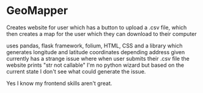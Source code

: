 # GeoMapper
Creates website for user which has a button to upload a .csv file, which then creates a map for the user which they can download to their computer

uses pandas, flask framework, folium, HTML, CSS and a library which generates longitude and latitude coordinates depending address given
currently has a strange issue where when user submits their .csv file the website prints "str not callable"
I'm no python wizard but based on the current state I don't see what could generate the issue.

Yes I know my frontend skills aren't great.
